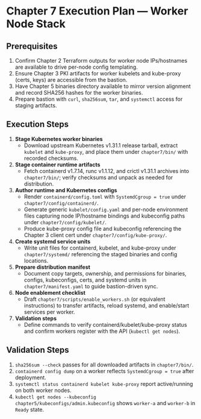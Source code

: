# Chapter 7 Execution Plan — Worker Node Stack

## Prerequisites
1. Confirm Chapter 2 Terraform outputs for worker node IPs/hostnames are available to drive per-node config templating.
2. Ensure Chapter 3 PKI artifacts for worker kubelets and kube-proxy (certs, keys) are accessible from the bastion.
3. Have Chapter 5 binaries directory available to mirror version alignment and record SHA256 hashes for the worker binaries.
4. Prepare bastion with `curl`, `sha256sum`, `tar`, and `systemctl` access for staging artifacts.

## Execution Steps
1. **Stage Kubernetes worker binaries**
   - Download upstream Kubernetes v1.31.1 release tarball, extract `kubelet` and `kube-proxy`, and place them under `chapter7/bin/` with recorded checksums.
2. **Stage container runtime artifacts**
   - Fetch containerd v1.7.14, runc v1.1.12, and crictl v1.31.1 archives into `chapter7/bin/`; verify checksums and unpack as needed for distribution.
3. **Author runtime and Kubernetes configs**
   - Render `containerd/config.toml` with `SystemdCgroup = true` under `chapter7/config/containerd/`.
   - Generate generic `kubelet/config.yaml` and per-node environment files capturing node IP/hostname bindings and kubeconfig paths under `chapter7/config/kubelet/`.
   - Produce kube-proxy config file and kubeconfig referencing the Chapter 3 client cert under `chapter7/config/kube-proxy/`.
4. **Create systemd service units**
   - Write unit files for containerd, kubelet, and kube-proxy under `chapter7/systemd/` referencing the staged binaries and config locations.
5. **Prepare distribution manifest**
   - Document copy targets, ownership, and permissions for binaries, configs, kubeconfigs, certs, and systemd units in `chapter7/manifest.yaml` to guide bastion-driven sync.
6. **Node enablement checklist**
   - Draft `chapter7/scripts/enable_workers.sh` (or equivalent instructions) to transfer artifacts, reload systemd, and enable/start services per worker.
7. **Validation steps**
   - Define commands to verify containerd/kubelet/kube-proxy status and confirm workers register with the API (`kubectl get nodes`).

## Validation Steps
1. `sha256sum --check` passes for all downloaded artifacts in `chapter7/bin/`.
2. `containerd config dump` on a worker reflects `SystemdCgroup = true` after deployment.
3. `systemctl status containerd kubelet kube-proxy` report active/running on both worker nodes.
4. `kubectl get nodes --kubeconfig chapter5/kubeconfigs/admin.kubeconfig` shows `worker-a` and `worker-b` in `Ready` state.
